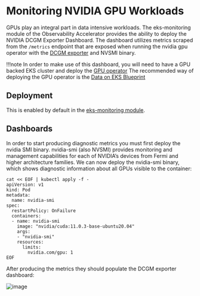 # Monitoring NVIDIA GPU Workloads

GPUs play an integral part in data intensive workloads. The eks-monitoring module of the Observability Accelerator provides the ability to deploy the NVIDIA DCGM Exporter Dashboard.
The dashboard utilizes metrics scraped from the `/metrics` endpoint that are exposed when running the nvidia gpu operator with the [DCGM exporter](https://developer.nvidia.com/blog/monitoring-gpus-in-kubernetes-with-dcgm/) and NVSMI binary.

!!!note
    In order to make use of this dashboard, you will need to have a GPU backed EKS cluster and deploy the [GPU operator](https://docs.nvidia.com/datacenter/cloud-native/gpu-operator/latest/amazon-eks.html)
    The recommended way of deploying the GPU operator is the [Data on EKS Blueprint](https://github.com/aws-ia/terraform-aws-eks-data-addons/blob/main/nvidia-gpu-operator.tf)

## Deployment

This is enabled by default in the [eks-monitoring module](https://aws-observability.github.io/terraform-aws-observability-accelerator/eks/).

## Dashboards

In order to start producing diagnostic metrics you must first deploy the nvidia SMI binary. nvidia-smi (also NVSMI) provides monitoring and management capabilities for each of NVIDIA’s devices from Fermi and higher architecture families. We can now deploy the nvidia-smi binary, which shows diagnostic information about all GPUs visible to the container:

```
cat << EOF | kubectl apply -f -
apiVersion: v1
kind: Pod
metadata:
  name: nvidia-smi
spec:
  restartPolicy: OnFailure
  containers:
  - name: nvidia-smi
    image: "nvidia/cuda:11.0.3-base-ubuntu20.04"
    args:
    - "nvidia-smi"
    resources:
      limits:
        nvidia.com/gpu: 1
EOF
```
After producing the metrics they should populate the DCGM exporter dashboard:

![image](https://github.com/aws-observability/terraform-aws-observability-accelerator/assets/97046295/66e8ae83-3a78-48b8-a9fc-4460a5a4d173)



